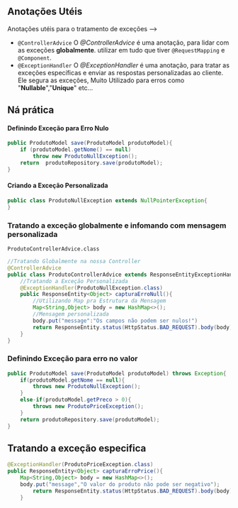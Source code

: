 ## Anotações Utéis 
Anotações utéis para o tratamento de exceções -->
- `@ControllerAdvice`
	O *@ControllerAdvice* é uma anotação, para lidar com as exceções **globalmente**. utilizar em tudo que tiver `@RequestMapping` e `@Component`. 
- `@ExceptionHandler`
	O *@ExceptionHandler* é uma anotação, para tratar as exceções específicas e enviar as respostas personalizadas ao cliente. Ele segura as exceções, Muito Utilizado para erros como "**Nullable**","**Unique**" etc...

## Ná prática
#### Definindo Exceção para Erro Nulo
```java
public ProdutoModel save(ProdutoModel produtoModel){  
    if (produtoModel.getNome() == null)  
        throw new ProdutoNullException();  
    return  produtoRepository.save(produtoModel);  
}
```
#### Criando a Exceção Personalizada
```java
public class ProdutoNullException extends NullPointerException{
}
```
### Tratando a exceção globalmente e infomando com mensagem personalizada
`ProdutoControllerAdvice.class`
```java
//Tratando Globalmente na nossa Controller
@ControllerAdvice
public class ProdutoControllerAdvice extends ResponseEntityExceptionHandler{
	//Tratando a Exceção Personalizada
	@ExceptionHandler(ProdutoNullException.class)
	public ResponseEntity<Object> capturaErroNull(){
		//Utilizando Map pra Estrutura da Mensagem
		Map<String,Object> body = new HashMap<>();
		//Mensagem personalizada
		body.put("message":"Os campos não podem ser nulos!")
		return ResponseEntity.status(HttpStatus.BAD_REQUEST).body(body);
	}
}
```

### Definindo Exceção para erro no valor 
```java
public ProdutoModel save(ProdutoModel produtoModel) throws Exception{
	if(produtoModel.getNome == null){
		throws new ProdutoNullException();
	}
	else-if(produtoModel.getPreco > 0){
		throws new ProdutoPriceException();
	}
	return produtoRepository.save(produtoModel);
}
```
## Tratando a exceção especifica
```java
@ExceptionHandler(ProdutoPriceException.class)  
public ResponseEntity<Object> capturaErroPrice(){  
    Map<String,Object> body = new HashMap<>();  
    body.put("message","O valor do produto não pode ser negativo");  
        return ResponseEntity.status(HttpStatus.BAD_REQUEST).body(body); 
    }
```

